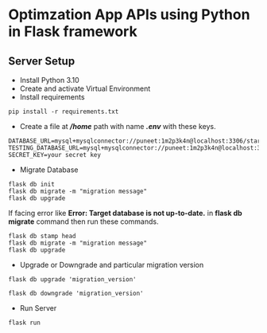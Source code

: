 # Optimzation App APIs using Python in Flask framework

## Server Setup

- Install Python 3.10
- Create and activate Virtual Environment
- Install requirements

```commandline
pip install -r requirements.txt
```

- Create a file at **_/home_** path with name **_.env_** with these keys.

```doctest
DATABASE_URL=mysql+mysqlconnector://puneet:1m2p3k4n@localhost:3306/starter_kit
TESTING_DATABASE_URL=mysql+mysqlconnector://puneet:1m2p3k4n@localhost:3306/starter_kit_test
SECRET_KEY=your secret key
```

- Migrate Database

```commandline
flask db init
flask db migrate -m "migration message"
flask db upgrade
```

If facing error like **Error: Target database is not up-to-date.**
in **flask db migrate** command then run these commands.

```commandline
flask db stamp head
flask db migrate -m "migration message"
flask db upgrade
```

- Upgrade or Downgrade and particular migration version

```commandline
flask db upgrade 'migration_version'
```

```commandline
flask db downgrade 'migration_version'
```

- Run Server

```commandline
flask run
```
